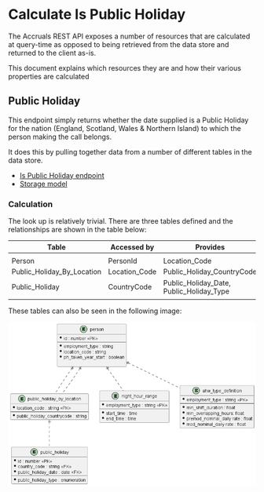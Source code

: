# Calculate Is Public Holiday

The Accruals REST API exposes a number of resources that are calculated at query-time as opposed to being retrieved from the data store and returned to the client as-is.

This document explains which resources they are and how their various properties are calculated

## Public Holiday

This endpoint simply returns whether the date supplied is a Public Holiday for the nation (England, Scotland, Wales & Northern Island) to which the person making the call belongs.

It does this by pulling together data from a number of different tables in the data store.

- [Is Public Holiday endpoint](./rest-endpoints.md#opIdisPublicHoliday)
- [Storage model](./../storage.md)

### Calculation

The look up is relatively trivial. There are three tables defined and the relationships are shown in the table below:

| Table                         | Accessed by    | Provides                                     |
| ----------------------------- | -------------- | -------------------------------------------- |
|                               |                |                                              |
| Person                        | PersonId       | Location\_Code                               |
| Public\_Holiday\_By\_Location | Location\_Code | Public\_Holiday\_CountryCode                 |
| Public\_Holiday               | CountryCode    | Public\_Holiday\_Date, Public\_Holiday\_Type |
|                               |                |                                              |

These tables can also be seen in the following image:

![External Reference Data](./../images/storage-model-ref-external.png)

